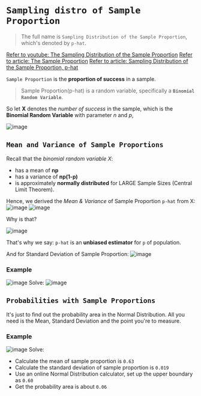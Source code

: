 # `Sampling distro of Sample Proportion`
> The full name is `Sampling Distribution of the Sample Proportion`, which's denoted by `p-hat`.

[Refer to youtube: The Sampling Distribution of the Sample Proportion](https://www.youtube.com/watch?v=fuGwbG9_W1c)
[Refer to article: The Sample Proportion](http://www.stat.wmich.edu/s216/book/node68.html)
[Refer to article: Sampling Distribution of the Sample Proportion, p-hat](http://bolt.mph.ufl.edu/6050-6052/module-9/sampling-distribution-of-p-hat/)

`Sample Proportion` is the **proportion of success** in a sample.

> Sample Proportion(p-hat) is a random variable, 
specifically a **`Binomial Random Variable`**. 

So let **X** denotes the _number of success_ in the sample, which is the **Binomial Random Variable** with parameter _n_ and _p_,

![image](https://user-images.githubusercontent.com/14041622/45015015-fd671c00-b052-11e8-8e34-c9221d66c217.png)



## `Mean and Variance of Sample Proportions`

Recall that the _binomial random variable X_:
- has a mean of **np**
- has a variance of **np(1-p)**
- is approximately **normally distributed** for LARGE Sample Sizes (Central Limit Theorem).

Hence, we derived the _Mean & Variance_ of Sample Proportion `p-hat` from X:
![image](https://user-images.githubusercontent.com/14041622/45016250-abc09080-b056-11e8-8ebf-ae94ccf87349.png)
![image](https://user-images.githubusercontent.com/14041622/45015847-84b58f00-b055-11e8-84db-c22a022aec98.png)

Why is that?

![image](https://user-images.githubusercontent.com/14041622/45017656-b2510700-b05a-11e8-9f5d-42328342cec0.png)

That's why we say:
`p-hat` is an **unbiased estimator** for `p` of population.

And for Standard Deviation of Sample Proportion:
![image](https://user-images.githubusercontent.com/14041622/45017762-107dea00-b05b-11e8-9f1c-0f041af85fea.png)


### Example
![image](https://user-images.githubusercontent.com/14041622/44943253-d1029400-adf5-11e8-8a1d-bbd9dc284c00.png)
Solve:
![image](https://user-images.githubusercontent.com/14041622/44943301-99e0b280-adf6-11e8-8d9d-bdc6a323d8e3.png)



## `Probabilities with Sample Proportions`

It's just to find out the probability area in the Normal Distribution.
All you need is the Mean, Standard Deviation and the point you're to measure.

### Example
![image](https://user-images.githubusercontent.com/14041622/44943403-833b5b00-adf8-11e8-8449-f372641e9777.png)
Solve:
- Calculate the mean of sample proportion is `0.63`
- Calculate the standard deviation of sample proportion is `0.019`
- Use an online Normal Distribution calculator, set up the upper boundary as `0.60`
- Get the probability area is about `0.06`
